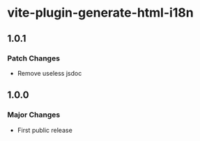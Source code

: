 # vite-plugin-generate-html-i18n

## 1.0.1

### Patch Changes

- Remove useless jsdoc

## 1.0.0

### Major Changes

- First public release
